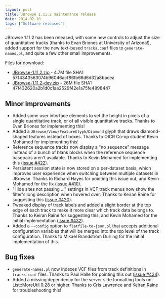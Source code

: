 ```yaml
---
layout: post
title: JBrowse 1.11.2 maintenance release
date: 2014-02-10
tags: ["Software releases"]
---
```


JBrowse 1.11.2 has been released, with some new controls to adjust the size of
quantitative tracks (thanks to Evan Briones at University of Arizona!), added
support for the new text-based `tracks.conf` files to `generate-names.pl`, and
quite a few other small improvements.

Files for download:

- [JBrowse-1.11.2.zip](/wordpress/wp-content/plugins/download-monitor/download.php?id=91 "download JBrowse-1.11.2.zip") -
  4.7M file SHA1 5714343563074b96046acf86fb66d6d32a8bacea
- [JBrowse-1.11.2-dev.zip](http://jbrowse.org/wordpress/wp-content/plugins/download-monitor/download.php?id=92 "download JBrowse-1.11.2-dev.zip") -
  26M file SHA1 47f432620a2b1d0c1aa2529f42e1a75fe4898447

## Minor improvements

- Added some user interface elements to set the height in pixels of a single
  quantitative track, or of all visible quantitative tracks. Thanks to Evan
  Briones for implementing this!
- Added a `JBrowse/View/FeatureGlyph/Diamond` glyph that draws diamond-shaped
  features instead of boxes. Thanks to OICR Co-op student Kevin Mohamed for
  implementing this!
- Reference sequence tracks now display a "no sequence" message instead of a
  bunch of blank blocks when the reference sequence basepairs aren't available.
  Thanks to Kevin Mohamed for implementing this
  ([issue #422](https://github.com/gmod/jbrowse/issues/422)).
- Persistent session state is now stored on a per-dataset basis, which improves
  user experience when switching between multiple datasets in JBrowse. Thanks to
  Richard Hayes for pointing this issue out, and Kevin Mohamed for the fix
  ([issue #410](https://github.com/gmod/jbrowse/issues/410)).
- "Hide sites not passing ..." settings in VCF track menus now show the filter's
  long description when hovered over. Thanks to Keiran Raine for suggesting this
  ([issue #420](https://github.com/gmod/jbrowse/issues/420)).
- Tweaked display of track labels and added a slight border at the top edge of
  each track to make it more clear which track data belongs to. Thanks to Keiran
  Raine for suggesting this, and Kevin Mohamed for the initial implementation
  ([issue #432](https://github.com/gmod/jbrowse/issues/432)).
- Added a `--config` option to `flatfile-to-json.pl` that accepts additional
  configuration variables that will be merged into the top level of the track
  configuration. Thanks to Mikael Brandström Durling for the initial
  implementation of this.

## Bug fixes

- `generate-names.pl` now indexes VCF files from track definitions in
  `tracks.conf` files. Thanks to Paul Halle for pointing this out
  ([issue #434](https://github.com/gmod/jbrowse/issues/434)).
- Added a missing dependency for the server side formatting tools on
  List::MoreUtil 0.28 or higher. Thanks to Cris Lawrence and Keiran Raine for
  troubleshooting this!
